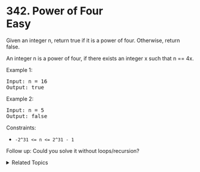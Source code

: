 # 342. Power of Four<br> Easy

Given an integer n, return true if it is a power of four. Otherwise, return false.

An integer n is a power of four, if there exists an integer x such that n == 4x.

Example 1:

<pre>
Input: n = 16
Output: true
</pre>

Example 2:

<pre>
Input: n = 5
Output: false
</pre>

Constraints:

-   `-2^31 <= n <= 2^31 - 1`

Follow up: Could you solve it without loops/recursion?

<details>

<summary> Related Topics </summary>

-   `Math`
-   `Bit manipulation`

</details>
